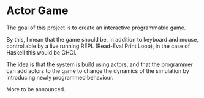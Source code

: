 Actor Game 
============

The goal of this project is to create an interactive
programmable game.

By this, I mean that the game should be, in addition to keyboard
and mouse, controllable by a live running REPL (Read-Eval Print Loop),
in the case of Haskell this would be GHCI.

The idea is that the system is build using actors, and that the programmer
can add actors to the game to change the dynamics of the simulation by
introducing newly programmed behaviour.

More to be announced.
